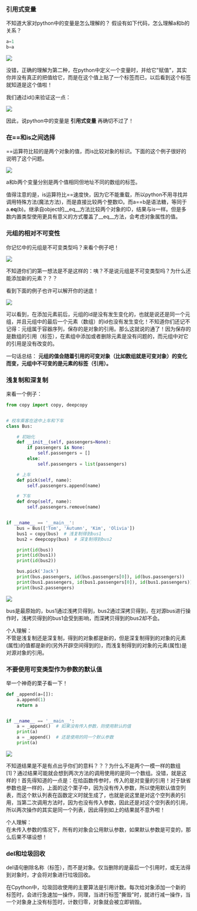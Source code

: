 
<BlogInfo id="1300" title="《流畅的python》学习笔记之对象引用，可变性和垃圾回收" author="白日梦想猿" pv=0 read_times=0 pre_cost_time=140 category="《流畅的python》" tag_list="['笔记', '对象引用', '深浅拷贝']" create_time="2022.03.24 21:33:25.586174" update_time="2022.07.11 10:42:28" />


### **引用式变量**

不知道大家对python中的变量是怎么理解的？
假设有如下代码，怎么理解a和b的关系？


```python
a=1 
b=a
```

![](../media/image/2022/03/24/image-20220324213321-1.png)

没错，正确的理解为第二种，在python中定义一个变量时，并给它"赋值"，其实你并没有真正的把值给它，而是在这个值上贴了一个标签而已，以后看到这个标签就知道是这个值啦！

我们通过id()来验证这一点：

![](https://img-blog.csdnimg.cn/702f5b67fb0641e591db2fc740c098e0.png?x-oss-process=image/watermark,type_d3F5LXplbmhlaQ,shadow_50,text_Q1NETiBAbGl0dGxl5LquXw==,size_16,color_FFFFFF,t_70,g_se,x_16)

因此，说python中的变量是 **引用式变量** 再确切不过了！

### **在==和is之间选择**

==运算符比较的是两个对象的值，而is比较对象的标识。下面的这个例子很好的说明了这个问题。

![](https://img-blog.csdnimg.cn/4db9337734ab40fdbb1e316b033fe0f8.png?x-oss-process=image/watermark,type_d3F5LXplbmhlaQ,shadow_50,text_Q1NETiBAbGl0dGxl5LquXw==,size_17,color_FFFFFF,t_70,g_se,x_16)

 a和b两个变量分别是两个值相同但地址不同的数组的标签。

值得注意的是，is运算符比==速度快，因为它不能重载，所以python不用寻找并调用特殊方法(魔法方法)，而是直接比较两个整数ID。而a==b是语法糖，等同于a.__eq__(b)。继承自object的__eq__方法比较两个对象的ID，结果与is一样。但是多数内置类型使用更具有意义的方式覆盖了__eq__方法，会考虑对象属性的值。

### **元组的相对不可变性**

你记忆中的元组是不可变类型吗？来看个例子吧！

![](https://img-blog.csdnimg.cn/b21500621d514303bf5649be72a09912.png?x-oss-process=image/watermark,type_d3F5LXplbmhlaQ,shadow_50,text_Q1NETiBAbGl0dGxl5LquXw==,size_19,color_FFFFFF,t_70,g_se,x_16)

 不知道你们的第一想法是不是这样的：咦？不是说元组是不可变类型吗？为什么还能添加新的元素？？？

看到下面的例子也许可以解开你的谜底！

![](https://img-blog.csdnimg.cn/7c9fb5c71f394550a65dc2a472b4157a.png?x-oss-process=image/watermark,type_d3F5LXplbmhlaQ,shadow_50,text_Q1NETiBAbGl0dGxl5LquXw==,size_18,color_FFFFFF,t_70,g_se,x_16)

可以看到，在添加元素前后，元组的id是没有发生变化的，也就是说还是同一个元组，并且元组中的最后一个元素（数组）的id也没有发生变化！不知道你们还记不记得：元组属于容器序列，保存的是对象的引用。那么这就说的通了！因为保存的是数组的引用（标签），在素组中添加或者删除元素是没有问题的，而元组中对它的引用是没有改变的。

一句话总结： **元组的值会随着引用的可变对象（比如数组就是可变对象）的变化而变，元组中不可变的是元素的标签（引用）。**


### **浅复制和深复制**  

来看一个例子：

```python
from copy import copy, deepcopy


# 校车乘客在途中上车和下车
class Bus:

    # 初始化
    def __init__(self, passengers=None):
        if passengers is None:
            self.passengers = []
        else:
            self.passengers = list(passengers)

    # 上车
    def pick(self, name):
        self.passengers.append(name)

    # 下车
    def drop(self, name):
        self.passengers.remove(name)


if __name__ == '__main__':
    bus = Bus(['Tom', 'Autumn', 'Kim', 'Olivia'])
    bus1 = copy(bus)  # 浅复制得到bus1
    bus2 = deepcopy(bus)  # 深复制得到bus2

    print(id(bus))
    print(id(bus1))
    print(id(bus2))

    bus.pick('Jack')
    print(bus.passengers, id(bus.passengers[0]), id(bus.passengers))
    print(bus1.passengers, id(bus1.passengers[0]), id(bus1.passengers))
    print(bus2.passengers)
```

![](https://img-blog.csdnimg.cn/41cc15bc349548a8965aaae39ce88dfc.png?x-oss-process=image/watermark,type_d3F5LXplbmhlaQ,shadow_50,text_Q1NETiBAbGl0dGxl5LquXw==,size_20,color_FFFFFF,t_70,g_se,x_16)

bus是最原始的，bus1通过浅拷贝得到，bus2通过深拷贝得到，在对源bus进行操作时，浅拷贝得到的bus1会受到影响，而深拷贝得到的bus2却不会。

 个人理解：  
        不管是浅复制还是深复制，得到的对象都是新的，但是深复制得到的对象的元素(属性)的值都是新的(另外开辟空间得到的)，而浅复制得到的对象的元素(属性)是对源对象的引用。

### **不要使用可变类型作为参数的默认值**

举一个神奇的栗子看一下！

```python
def _append(a=[]):
    a.append(1)
    return a


if __name__ == '__main__':
    a = _append()  # 如果没有传入参数，则使用默认的值
    print(a)
    a = _append()  # 还是使用的同一个默认参数
    print(a)
```


![](https://img-blog.csdnimg.cn/0539d08512274ffea39e59719f47925c.png?x-oss-process=image/watermark,type_d3F5LXplbmhlaQ,shadow_50,text_Q1NETiBAbGl0dGxl5LquXw==,size_13,color_FFFFFF,t_70,g_se,x_16)

不知道结果是不是有点出乎你们的意料？？？为什么不是两个一模一样的数组[1]？通过结果可能就会想到两次方法的调用使用的是同一个数组。没错，就是这样的！首先得知道的一点是：在给函数传参时，传入的是对变量的引用！对于缺省参数也是一样的，上面的这个栗子中，因为没有传入参数，所以使用默认值空列表，而这个默认列表在函数定义时就生成了，也就是说这里是对这个空列表的引用，当第二次调用方法时，因为也没有传入参数，因此还是对这个空列表的引用，所以两次操作的其实是同一个列表，因此得到如上的结果就不意外啦！

个人理解：  
      在未传入参数的情况下，所有的对象会公用默认参数，如果默认参数是可变的，那么后果不堪设想！


### **del和垃圾回收**

del语句删除名称（标签），而不是对象。仅当删除的是最后一个引用时，或无法得到对象时，才会将对象进行垃圾回收。

在Cpython中，垃圾回收使用的主要算法是引用计数。每次给对象添加一个新的标签时，会进行急速加一操作，同理，当进行标签"撕毁"时，就进行减一操作，当一个对象身上没有标签时，计数归零，对象就会被立即销毁。


